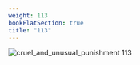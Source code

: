 ```yaml
---
weight: 113
bookFlatSection: true
title: "113"
---
```


![cruel_and_unusual_punishment 113 ](../../jpg/cup_113.jpg)


